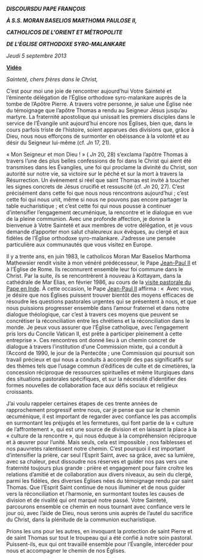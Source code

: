***DISCOURS******DU PAPE FRANÇOIS***

***À S.S. MORAN BASELIOS MARTHOMA PAULOSE II,***

***CATHOLICOS DE L'ORIENT ET MÉTROPOLITE***

***DE L'ÉGLISE ORTHODOXE SYRO-MALANKARE***

*Jeudi 5 septembre 2013*

**[Vidéo](http://player.rv.va/vaticanplayer.asp?language=it&tic=VA_DCP4JPTR)**

*Sainteté, chers frères dans le Christ,*

C’est pour moi une joie de rencontrer aujourd’hui Votre Sainteté et l’éminente délégation de l’Église orthodoxe syro-malankare auprès de la tombe de l’Apôtre Pierre. A travers votre personne, je salue une Église née du témoignage que l’apôtre Thomas a rendu au Seigneur Jésus jusqu’au martyre. La fraternité apostolique qui unissait les premiers disciples dans le service de l’Évangile unit aujourd’hui encore nos Églises, bien que, dans le cours parfois triste de l’histoire, soient apparues des divisions que, grâce à Dieu, nous nous efforçons de surmonter en obéissance à la volonté et au désir du Seigneur lui-même (cf. *Jn* 17, 21).

« Mon Seigneur et mon Dieu ! » ( *Jn* 20, 28) s’exclama l’apôtre Thomas à travers l’une des plus belles confessions de foi dans le Christ qui aient été transmises dans les Évangiles, une foi qui proclame la divinité du Christ, son autorité sur notre vie, sa victoire sur le péché et sur la mort à travers la Résurrection. Un événement si réel que saint Thomas est invité à toucher les signes concrets de Jésus crucifié et ressuscité (cf. *Jn* 20, 27). C’est précisément dans cette foi que nous nous rencontrons aujourd’hui ; c’est cette foi qui nous unit, même si nous ne pouvons pas encore partager la table eucharistique ; et c’est cette foi qui nous pousse à continuer d’intensifier l’engagement œcuménique, la rencontre et le dialogue en vue de la pleine communion. Avec une profonde affection, je donne la bienvenue à Votre Sainteté et aux membres de votre délégation, et je vous demande d’apporter mon salut chaleureux aux évêques, au clergé et aux fidèles de l’Église orthodoxe syro-malankare. J’adresse une pensée particulière aux communautés que vous visitez en Europe.

Il y a trente ans, en juin 1983, le catholicos Moran Mar Baselios Marthoma Mathewsier rendit visite à mon vénéré prédécesseur, le Pape [Jean-Paul II](http://www.vatican.va/holy_father/john_paul_ii/index_fr.htm) et à l’Église de Rome. Ils reconnurent ensemble leur foi commune dans le Christ. Par la suite, ils se rencontrèrent à nouveau à Kottayam, dans la cathédrale de Mar Elias, en février 1986, au cours de la [visite pastorale du Pape en Inde](http://www.vatican.va/holy_father/john_paul_ii/travels/sub_index1986/trav_india_fr.htm). À cette occasion, le Pape [Jean-Paul II](http://www.vatican.va/holy_father/john_paul_ii/index_fr.htm) affirma : «  Avec vous, je désire que nos Églises puissent trouver bientôt des moyens efficaces de résoudre les questions pastorales urgentes qui se présentent à nous, et que nous puissions progresser ensemble dans l’amour fraternel et dans notre dialogue théologique, car c’est à travers ces moyens que peuvent se concrétiser la réconciliation entre les chrétiens et la réconciliation dans le monde. Je peux vous assurer que l’Église catholique, avec l’engagement pris lors du Concile Vatican II, est prête à participer pleinement à cette entreprise ». Ces rencontres ont donné lieu à un chemin concret de dialogue à travers l’institution d’une Commission mixte, qui a conduit à l’Accord de 1990, le jour de la Pentecôte ; une Commission qui poursuit son travail précieux et qui nous a conduits à accomplir des pas significatifs sur des thèmes tels que l’usage commun d’édifices de culte et de cimetières, la concession réciproque de ressources spirituelles et même liturgiques dans des situations pastorales spécifiques, et sur la nécessité d’identifier des formes nouvelles de collaboration face aux défis sociaux et religieux croissants.

J’ai voulu rappeler certaines étapes de ces trente années de rapprochement progressif entre nous, car je pense que sur le chemin œcuménique, il est important de regarder avec confiance les pas accomplis en surmontant les préjugés et les fermetures, qui font partie de la « culture de l’affrontement », qui est une source de division et en laissant la place à la « culture de la rencontre », qui nous éduque à la compréhension réciproque et à œuvrer pour l’unité. Mais seuls, cela est impossible ; nos faiblesses et nos pauvretés ralentissent notre chemin. C’est pourquoi il est important d’intensifier la prière, car seul l’Esprit Saint, avec sa grâce, avec sa lumière, avec sa chaleur, peut dissoudre nos réserves et guider nos pas vers une fraternité toujours plus grande : prière et engagement pour faire croître les relations d’amitié et de collaboration aux divers niveaux, au sein du clergé, parmi les fidèles, des diverses Églises nées du témoignage rendu par saint Thomas. Que l’Esprit Saint continue de nous illuminer et de nous guider vers la réconciliation et l’harmonie, en surmontant toutes les causes de division et de rivalité qui ont marqué notre passé. Votre Sainteté, parcourons ensemble ce chemin en nous tournant avec confiance vers le jour où, avec l’aide de Dieu, nous serons unis auprès de l’autel du sacrifice du Christ, dans la plénitude de la communion eucharistique.

Prions les uns pour les autres, en invoquant la protection de saint Pierre et de saint Thomas sur tout le troupeau qui a été confié à notre soin pastoral. Puissent-ils, eux qui ont travaillé ensemble pour l’Évangile, intercéder pour nous et accompagner le chemin de nos Églises.